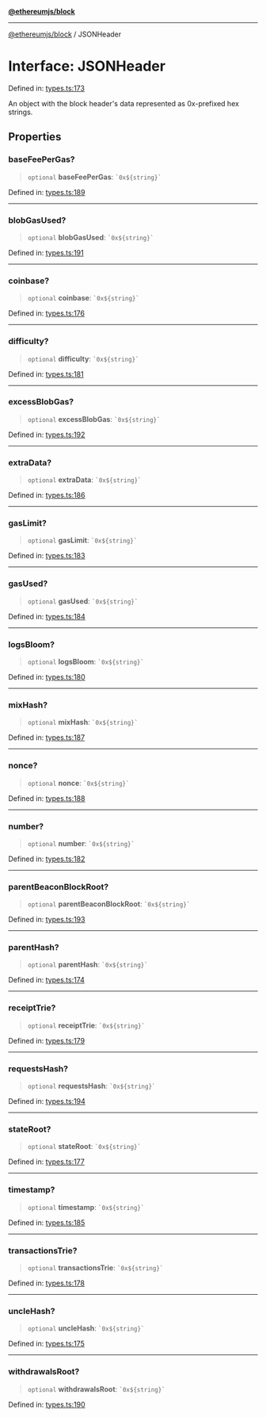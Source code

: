 [**@ethereumjs/block**](../README.md)

***

[@ethereumjs/block](../README.md) / JSONHeader

# Interface: JSONHeader

Defined in: [types.ts:173](https://github.com/ethereumjs/ethereumjs-monorepo/blob/master/packages/block/src/types.ts#L173)

An object with the block header's data represented as 0x-prefixed hex strings.

## Properties

### baseFeePerGas?

> `optional` **baseFeePerGas**: `` `0x${string}` ``

Defined in: [types.ts:189](https://github.com/ethereumjs/ethereumjs-monorepo/blob/master/packages/block/src/types.ts#L189)

***

### blobGasUsed?

> `optional` **blobGasUsed**: `` `0x${string}` ``

Defined in: [types.ts:191](https://github.com/ethereumjs/ethereumjs-monorepo/blob/master/packages/block/src/types.ts#L191)

***

### coinbase?

> `optional` **coinbase**: `` `0x${string}` ``

Defined in: [types.ts:176](https://github.com/ethereumjs/ethereumjs-monorepo/blob/master/packages/block/src/types.ts#L176)

***

### difficulty?

> `optional` **difficulty**: `` `0x${string}` ``

Defined in: [types.ts:181](https://github.com/ethereumjs/ethereumjs-monorepo/blob/master/packages/block/src/types.ts#L181)

***

### excessBlobGas?

> `optional` **excessBlobGas**: `` `0x${string}` ``

Defined in: [types.ts:192](https://github.com/ethereumjs/ethereumjs-monorepo/blob/master/packages/block/src/types.ts#L192)

***

### extraData?

> `optional` **extraData**: `` `0x${string}` ``

Defined in: [types.ts:186](https://github.com/ethereumjs/ethereumjs-monorepo/blob/master/packages/block/src/types.ts#L186)

***

### gasLimit?

> `optional` **gasLimit**: `` `0x${string}` ``

Defined in: [types.ts:183](https://github.com/ethereumjs/ethereumjs-monorepo/blob/master/packages/block/src/types.ts#L183)

***

### gasUsed?

> `optional` **gasUsed**: `` `0x${string}` ``

Defined in: [types.ts:184](https://github.com/ethereumjs/ethereumjs-monorepo/blob/master/packages/block/src/types.ts#L184)

***

### logsBloom?

> `optional` **logsBloom**: `` `0x${string}` ``

Defined in: [types.ts:180](https://github.com/ethereumjs/ethereumjs-monorepo/blob/master/packages/block/src/types.ts#L180)

***

### mixHash?

> `optional` **mixHash**: `` `0x${string}` ``

Defined in: [types.ts:187](https://github.com/ethereumjs/ethereumjs-monorepo/blob/master/packages/block/src/types.ts#L187)

***

### nonce?

> `optional` **nonce**: `` `0x${string}` ``

Defined in: [types.ts:188](https://github.com/ethereumjs/ethereumjs-monorepo/blob/master/packages/block/src/types.ts#L188)

***

### number?

> `optional` **number**: `` `0x${string}` ``

Defined in: [types.ts:182](https://github.com/ethereumjs/ethereumjs-monorepo/blob/master/packages/block/src/types.ts#L182)

***

### parentBeaconBlockRoot?

> `optional` **parentBeaconBlockRoot**: `` `0x${string}` ``

Defined in: [types.ts:193](https://github.com/ethereumjs/ethereumjs-monorepo/blob/master/packages/block/src/types.ts#L193)

***

### parentHash?

> `optional` **parentHash**: `` `0x${string}` ``

Defined in: [types.ts:174](https://github.com/ethereumjs/ethereumjs-monorepo/blob/master/packages/block/src/types.ts#L174)

***

### receiptTrie?

> `optional` **receiptTrie**: `` `0x${string}` ``

Defined in: [types.ts:179](https://github.com/ethereumjs/ethereumjs-monorepo/blob/master/packages/block/src/types.ts#L179)

***

### requestsHash?

> `optional` **requestsHash**: `` `0x${string}` ``

Defined in: [types.ts:194](https://github.com/ethereumjs/ethereumjs-monorepo/blob/master/packages/block/src/types.ts#L194)

***

### stateRoot?

> `optional` **stateRoot**: `` `0x${string}` ``

Defined in: [types.ts:177](https://github.com/ethereumjs/ethereumjs-monorepo/blob/master/packages/block/src/types.ts#L177)

***

### timestamp?

> `optional` **timestamp**: `` `0x${string}` ``

Defined in: [types.ts:185](https://github.com/ethereumjs/ethereumjs-monorepo/blob/master/packages/block/src/types.ts#L185)

***

### transactionsTrie?

> `optional` **transactionsTrie**: `` `0x${string}` ``

Defined in: [types.ts:178](https://github.com/ethereumjs/ethereumjs-monorepo/blob/master/packages/block/src/types.ts#L178)

***

### uncleHash?

> `optional` **uncleHash**: `` `0x${string}` ``

Defined in: [types.ts:175](https://github.com/ethereumjs/ethereumjs-monorepo/blob/master/packages/block/src/types.ts#L175)

***

### withdrawalsRoot?

> `optional` **withdrawalsRoot**: `` `0x${string}` ``

Defined in: [types.ts:190](https://github.com/ethereumjs/ethereumjs-monorepo/blob/master/packages/block/src/types.ts#L190)
